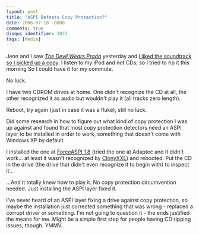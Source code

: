 ```yaml
---
layout: post
title: "ASPI Defeats Copy Protection?"
date: 2006-07-18 -0800
comments: true
disqus_identifier: 1033
tags: [Media]
---
```

Jenn and I saw [*The Devil Wears
Prada*](http://us.imdb.com/title/tt0458352/) yesterday and [I liked the
soundtrack so I picked up a
copy](http://www.amazon.com/exec/obidos/ASIN/B000FZESR6/mhsvortex). I
listen to my iPod and not CDs, so I tried to rip it this morning So I
could have it for my commute.
 
 No luck.
 
 I have two CDROM drives at home. One didn't recognize the CD at all,
the other recognized it as audio but wouldn't play it (all tracks zero
length).
 
 Reboot, try again (just in case it was a fluke), still no luck.
 
 Did some research in how to figure out what kind of copy protection I
was up against and found that most copy protection detectors need an
ASPI layer to be installed in order to work, something that doesn't come
with Windows XP by default.
 
 I installed the one at [ForceASPI
1.8](http://force_aspi_18.w.interia.pl/) (tried the one at Adaptec and
it didn't work... at least it wasn't recognized by
[ClonyXXL](http://www.cdmediaworld.com/hardware/cdrom/cd_utils_2.shtml#ClonyXXL))
and rebooted. Put the CD in the drive (the drive that didn't even
recognize it to begin with) to inspect it...
 
 ...And it totally knew how to play it. No copy protection circumvention
needed. Just installing the ASPI layer fixed it.
 
 I've never heard of an ASPI layer fixing a drive against copy
protection, so maybe the installation just corrected something that was
wrong - replaced a corrupt driver or something. I'm not going to
question it - the ends justified the means for me. Might be a simple
first step for people having CD ripping issues, though. YMMV.
